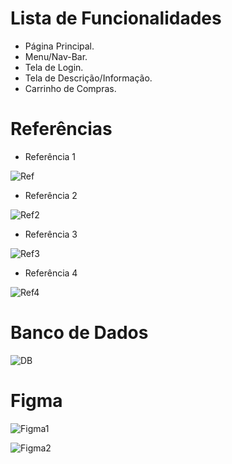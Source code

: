 # Lista de Funcionalidades

* Página Principal.
* Menu/Nav-Bar.
* Tela de Login.
* Tela de Descrição/Informação.
* Carrinho de Compras.


# Referências 
* Referência 1
  
![Ref](https://github.com/JoaoVCalcantara/Concessionaria/assets/127777836/421cf25f-2c48-409d-9542-a3a1cec7143e)

* Referência 2
  
![Ref2](https://github.com/JoaoVCalcantara/Concessionaria/assets/127777836/52c671b6-7059-4a53-b438-c0fdad1b87b2)

* Referência 3
  
![Ref3](https://github.com/JoaoVCalcantara/Concessionaria/assets/127777836/91a7b790-24ae-4d17-afac-0a1e010cb9dd)

* Referência 4
  
![Ref4](https://github.com/JoaoVCalcantara/Concessionaria/assets/127777836/2e47d283-1914-4d7c-bb40-f05067a334fb)

# Banco de Dados 

![DB](https://github.com/JoaoVCalcantara/Concessionaria/assets/127777836/73f09895-eb6c-4813-a0a6-5f5e446aa33f)

# Figma 

![Figma1](https://github.com/JoaoVCalcantara/Concessionaria/assets/127777836/10c0e957-7044-4631-a252-360d74fe5cd7)

![Figma2](https://github.com/JoaoVCalcantara/Concessionaria/assets/127777836/9bb6e964-9576-4916-ab4b-855d10fa110b)
